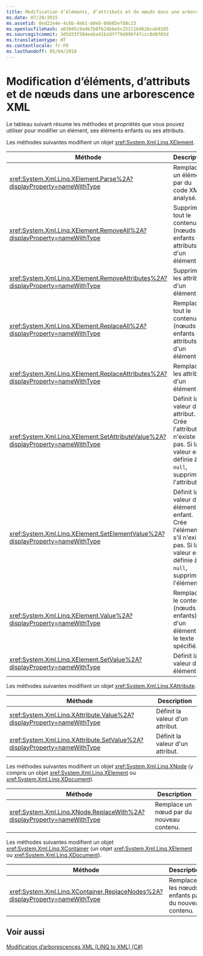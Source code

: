 ```yaml
---
title: Modification d’éléments, d’attributs et de nœuds dans une arborescence XML3
ms.date: 07/20/2015
ms.assetid: 0ed22e4e-4c6b-4eb1-b0eb-06685efd8c33
ms.openlocfilehash: a03045c9a4b7b0fb24bbe5c25211b9626cab9185
ms.sourcegitcommit: 3d5d33f384eeba41b2dff79d096f47ccc8d8f03d
ms.translationtype: HT
ms.contentlocale: fr-FR
ms.lasthandoff: 05/04/2018
---
```

# <a name="modifying-elements-attributes-and-nodes-in-an-xml-tree"></a>Modification d’éléments, d’attributs et de nœuds dans une arborescence XML
Le tableau suivant résume les méthodes et propriétés que vous pouvez utiliser pour modifier un élément, ses éléments enfants ou ses attributs.  
  
 Les méthodes suivantes modifient un objet <xref:System.Xml.Linq.XElement>.  
  
|Méthode|Description|  
|------------|-----------------|  
|<xref:System.Xml.Linq.XElement.Parse%2A?displayProperty=nameWithType>|Remplace un élément par du code XML analysé.|  
|<xref:System.Xml.Linq.XElement.RemoveAll%2A?displayProperty=nameWithType>|Supprime tout le contenu (nœuds enfants et attributs) d'un élément.|  
|<xref:System.Xml.Linq.XElement.RemoveAttributes%2A?displayProperty=nameWithType>|Supprime les attributs d'un élément.|  
|<xref:System.Xml.Linq.XElement.ReplaceAll%2A?displayProperty=nameWithType>|Remplace tout le contenu (nœuds enfants et attributs) d'un élément.|  
|<xref:System.Xml.Linq.XElement.ReplaceAttributes%2A?displayProperty=nameWithType>|Remplace les attributs d'un élément.|  
|<xref:System.Xml.Linq.XElement.SetAttributeValue%2A?displayProperty=nameWithType>|Définit la valeur d'un attribut. Crée l'attribut s'il n'existe pas. Si la valeur est définie à `null`, supprime l'attribut.|  
|<xref:System.Xml.Linq.XElement.SetElementValue%2A?displayProperty=nameWithType>|Définit la valeur d'un élément enfant. Crée l'élément s'il n'existe pas. Si la valeur est définie à `null`, supprime l'élément.|  
|<xref:System.Xml.Linq.XElement.Value%2A?displayProperty=nameWithType>|Remplace le contenu (nœuds enfants) d'un élément par le texte spécifié.|  
|<xref:System.Xml.Linq.XElement.SetValue%2A?displayProperty=nameWithType>|Définit la valeur d'un élément.|  
  
 Les méthodes suivantes modifient un objet <xref:System.Xml.Linq.XAttribute>.  
  
|Méthode|Description|  
|------------|-----------------|  
|<xref:System.Xml.Linq.XAttribute.Value%2A?displayProperty=nameWithType>|Définit la valeur d'un attribut.|  
|<xref:System.Xml.Linq.XAttribute.SetValue%2A?displayProperty=nameWithType>|Définit la valeur d'un attribut.|  
  
 Les méthodes suivantes modifient un objet <xref:System.Xml.Linq.XNode> (y compris un objet <xref:System.Xml.Linq.XElement> ou <xref:System.Xml.Linq.XDocument>).  
  
|Méthode|Description|  
|------------|-----------------|  
|<xref:System.Xml.Linq.XNode.ReplaceWith%2A?displayProperty=nameWithType>|Remplace un nœud par du nouveau contenu.|  
  
 Les méthodes suivantes modifient un objet <xref:System.Xml.Linq.XContainer> (un objet <xref:System.Xml.Linq.XElement> ou <xref:System.Xml.Linq.XDocument>).  
  
|Méthode|Description|  
|------------|-----------------|  
|<xref:System.Xml.Linq.XContainer.ReplaceNodes%2A?displayProperty=nameWithType>|Remplace les nœuds enfants par du nouveau contenu.|  
  
## <a name="see-also"></a>Voir aussi  
 [Modification d’arborescences XML (LINQ to XML) (C#)](../../../../csharp/programming-guide/concepts/linq/modifying-xml-trees-linq-to-xml.md)
